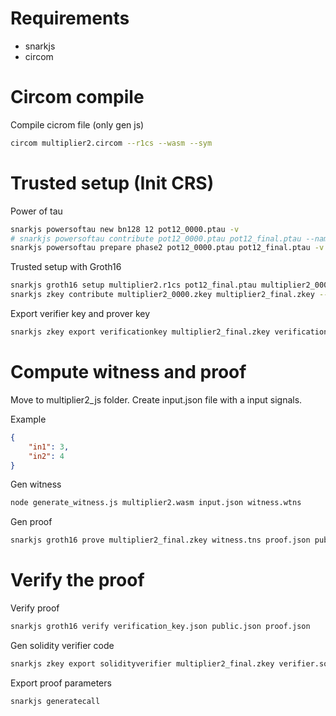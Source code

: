 # Requirements 
- snarkjs 
- circom

# Circom compile
Compile cicrom file (only gen js)

```bash
circom multiplier2.circom --r1cs --wasm --sym  
```
# Trusted setup (Init CRS)

Power of tau
```bash
snarkjs powersoftau new bn128 12 pot12_0000.ptau -v
# snarkjs powersoftau contribute pot12_0000.ptau pot12_final.ptau --name="First contribution" -v
snarkjs powersoftau prepare phase2 pot12_0000.ptau pot12_final.ptau -v
```

Trusted setup with Groth16 

```bash
snarkjs groth16 setup multiplier2.r1cs pot12_final.ptau multiplier2_0000.zkey
snarkjs zkey contribute multiplier2_0000.zkey multiplier2_final.zkey --name="1st Contributor Name" -v
```

Export verifier key and prover key

```bash
snarkjs zkey export verificationkey multiplier2_final.zkey verification_key.json
```

# Compute witness and proof

Move to multiplier2_js folder. Create input.json file with a input signals. 

Example 
```json
{
    "in1": 3,
    "in2": 4
}
```

Gen witness

```bash
node generate_witness.js multiplier2.wasm input.json witness.wtns
```

Gen proof

```bash
snarkjs groth16 prove multiplier2_final.zkey witness.tns proof.json public.json
```
# Verify the proof 

Verify proof

```bash
snarkjs groth16 verify verification_key.json public.json proof.json     
```

Gen solidity verifier code 

```bash
snarkjs zkey export solidityverifier multiplier2_final.zkey verifier.sol
```

Export proof parameters 

```bash
snarkjs generatecall
```

